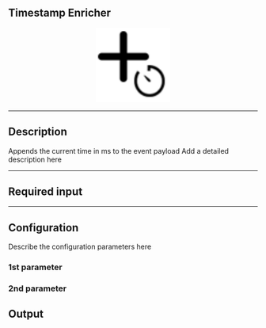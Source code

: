 ## Timestamp Enricher

<p align="center"> 
    <img src="icon.png" width="150px;" class="pe-image-documentation"/>
</p>

***

## Description

Appends the current time in ms to the event payload
Add a detailed description here

***

## Required input


***

## Configuration

Describe the configuration parameters here

### 1st parameter


### 2nd parameter

## Output